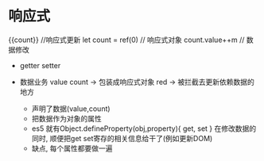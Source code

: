 # 响应式

{{count}} //响应式更新
let count = ref(0) // 响应式对象
count.value++m // 数据修改

- getter setter

- 数据业务 value count -> 包装成响应式对象 red -> 被拦截去更新依赖数据的地方
  - 声明了数据(value,count)
  - 把数据作为对象的属性
  -  es5 就有Object.defineProperty(obj,property){
    get,
    set
  }  在修改数据的同时, 顺便把get set寄存的相关信息给干了(例如更新DOM)
  - 缺点, 每个属性都要做一遍
